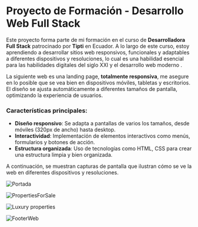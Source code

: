 # Proyecto de Formación - Desarrollo Web Full Stack

Este proyecto forma parte de mi formación en el curso de **Desarrolladora Full Stack** patrocinado por **Tipti** en Ecuador. A lo largo de este curso, estoy aprendiendo a desarrollar sitios web responsivos, funcionales y adaptables a diferentes dispositivos y resoluciones, lo cual es una habilidad esencial para las habilidades digitales del siglo XXI y el desarrollo web moderno .

La siguiente web es una landing page, **totalmente responsiva**, me asegure en lo posible que se vea bien en dispositivos móviles, tabletas y escritorios. El diseño se ajusta automáticamente a diferentes tamaños de pantalla, optimizando la experiencia de usuarios.

### Características principales:

- **Diseño responsivo**: Se adapta a pantallas de varios los tamaños, desde móviles (320px de ancho) hasta desktop.
- **Interactividad**: Implementación de elementos interactivos como menús, formularios y botones de acción.
- **Estructura organizada**: Uso de tecnologías como HTML, CSS para crear una estructura limpia y bien organizada.
  
A continuación, se muestran capturas de pantalla que ilustran cómo se ve la web en diferentes dispositivos y resoluciones.

![Portada](https://github.com/user-attachments/assets/0b672e00-1742-498c-b72c-4cc057799614)

![PropertiesForSale](https://github.com/user-attachments/assets/1ffdbbb0-25fe-481b-adfb-6513e13e608f)

![Luxury properties](https://github.com/user-attachments/assets/29bb492a-8887-44c7-8da5-8315faefe5e4)

![FooterWeb](https://github.com/user-attachments/assets/f0c8ea12-2faf-46a7-87ac-4b0343f81148)








